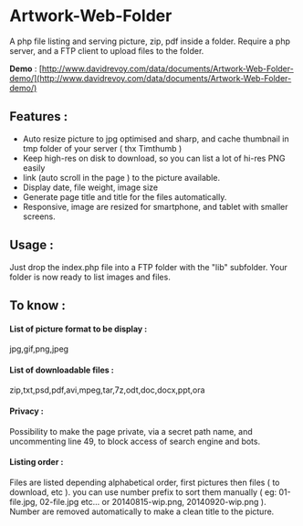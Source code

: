 Artwork-Web-Folder
==================

A php file listing and serving picture, zip, pdf inside a folder. Require a php server, and a FTP client to upload files to the folder.

**Demo** : [http://www.davidrevoy.com/data/documents/Artwork-Web-Folder-demo/](http://www.davidrevoy.com/data/documents/Artwork-Web-Folder-demo/)

## Features :

* Auto resize picture to jpg optimised and sharp, and cache thumbnail in tmp folder of your server ( thx Timthumb )
* Keep high-res on disk to download, so you can list a lot of hi-res PNG easily
* link (auto scroll in the page ) to the picture available.
* Display date, file weight, image size
* Generate page title and title for the files automatically.
* Responsive, image are resized for smartphone, and tablet with smaller screens. 

## Usage :

Just drop the index.php file into a FTP folder with the "lib" subfolder.
Your folder is now ready to list images and files. 

## To know :

#### List of picture format to be display :

jpg,gif,png,jpeg
 
#### List of downloadable files : 

zip,txt,psd,pdf,avi,mpeg,tar,7z,odt,doc,docx,ppt,ora

#### Privacy :

Possibility to make the page private, via a secret path name, and uncommenting line 49, to block access of search engine and bots. 

#### Listing order :

Files are listed depending alphabetical order, first pictures then files ( to download, etc ). you can use number prefix to sort them manually ( eg: 01-file.jpg, 02-file.jpg etc... or 20140815-wip.png, 20140920-wip.png ). Number are removed automatically to make a clean title to the picture. 
